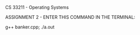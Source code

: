 CS 33211 - Operating Systems


ASSIGNMENT 2 - ENTER THIS COMMAND IN THE TERMINAL: 

g++ banker.cpp; ./a.out